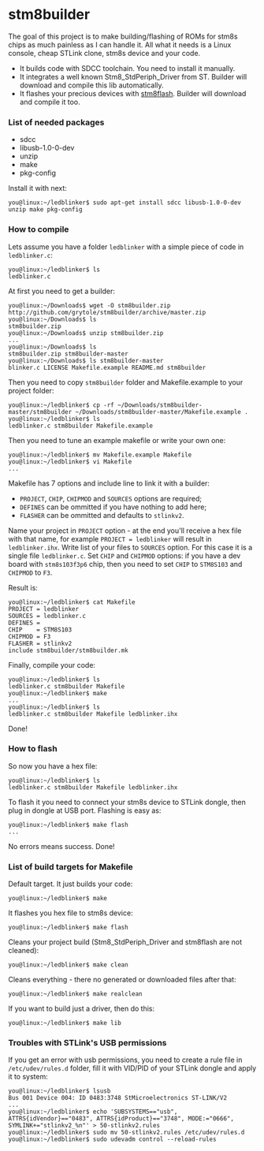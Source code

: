 # stm8builder

The goal of this project is to make building/flashing of ROMs for stm8s chips as much painless as I can handle it.
All what it needs is a Linux console, cheap STLink clone, stm8s device and your code.

- It builds code with SDCC toolchain. You need to install it manually.
- It integrates a well known Stm8_StdPeriph_Driver from ST. Builder will download and compile this lib automatically.
- It flashes your precious devices with [stm8flash](https://github.com/vdudouyt/stm8flash). Builder will download and compile it too.

### List of needed packages
- sdcc
- libusb-1.0-0-dev
- unzip
- make
- pkg-config

Install it with next:
```
you@linux:~/ledblinker$ sudo apt-get install sdcc libusb-1.0-0-dev unzip make pkg-config
```

### How to compile
Lets assume you have a folder `ledblinker` with a simple piece of code in `ledblinker.c`:
```
you@linux:~/ledblinker$ ls
ledblinker.c
```
At first you need to get a builder:
```
you@linux:~/Downloads$ wget -O stm8builder.zip http://github.com/grytole/stm8builder/archive/master.zip
you@linux:~/Downloads$ ls
stm8builder.zip
you@linux:~/Downloads$ unzip stm8builder.zip
...
you@linux:~/Downloads$ ls
stm8builder.zip stm8builder-master
you@linux:~/Downloads$ ls stm8builder-master
blinker.c LICENSE Makefile.example README.md stm8builder
```
Then you need to copy `stm8builder` folder and Makefile.example to your project folder:
```
you@linux:~/ledblinker$ cp -rf ~/Downloads/stm8builder-master/stm8builder ~/Downloads/stm8builder-master/Makefile.example .
you@linux:~/ledblinker$ ls
ledblinker.c stm8builder Makefile.example
```
Then you need to tune an example makefile or write your own one:
```
you@linux:~/ledblinker$ mv Makefile.example Makefile
you@linux:~/ledblinker$ vi Makefile
...
```
Makefile has 7 options and include line to link it with a builder:
- `PROJECT`, `CHIP`, `CHIPMOD` and `SOURCES` options are required;
- `DEFINES` can be ommitted if you have nothing to add here;
- `FLASHER` can be ommitted and defaults to `stlinkv2`.

Name your project in `PROJECT` option - at the end you'll receive a hex file with that name, for example `PROJECT = ledblinker` will result in `ledblinker.ihx`.
Write list of your files to `SOURCES` option. For this case it is a single file `ledblinker.c`.
Set `CHIP` and `CHIPMOD` options: if you have a dev board with `stm8s103f3p6` chip, then you need to set `CHIP` to `STM8S103` and `CHIPMOD` to `F3`.

Result is:
```
you@linux:~/ledblinker$ cat Makefile
PROJECT = ledblinker
SOURCES = ledblinker.c
DEFINES = 
CHIP    = STM8S103
CHIPMOD = F3
FLASHER = stlinkv2
include stm8builder/stm8builder.mk
```

Finally, compile your code:
```
you@linux:~/ledblinker$ ls
ledblinker.c stm8builder Makefile
you@linux:~/ledblinker$ make
...
you@linux:~/ledblinker$ ls
ledblinker.c stm8builder Makefile ledblinker.ihx
```
Done!

### How to flash
So now you have a hex file:
```
you@linux:~/ledblinker$ ls
ledblinker.c stm8builder Makefile ledblinker.ihx
```
To flash it you need to connect your stm8s device to STLink dongle, then plug in dongle at USB port.
Flashing is easy as:
```
you@linux:~/ledblinker$ make flash
...
```
No errors means success. Done!

### List of build targets for Makefile
Default target. It just builds your code:
```
you@linux:~/ledblinker$ make
```
It flashes you hex file to stm8s device:
```
you@linux:~/ledblinker$ make flash
```
Cleans your project build (Stm8_StdPeriph_Driver and stm8flash are not cleaned):
```
you@linux:~/ledblinker$ make clean
```
Cleans everything - there no generated or downloaded files after that:
```
you@linux:~/ledblinker$ make realclean
```
If you want to build just a driver, then do this:
```
you@linux:~/ledblinker$ make lib
```

### Troubles with STLink's USB permissions
If you get an error with usb permissions, you need to create a rule file in `/etc/udev/rules.d` folder, fill it with VID/PID of your STLink dongle and apply it to system:
```
you@linux:~/ledblinker$ lsusb
Bus 001 Device 004: ID 0483:3748 StMicroelectronics ST-LINK/V2
...
you@linux:~/ledblinker$ echo 'SUBSYSTEMS=="usb", ATTRS{idVendor}=="0483", ATTRS{idProduct}=="3748", MODE:="0666", SYMLINK+="stlinkv2_%n"' > 50-stlinkv2.rules
you@linux:~/ledblinker$ sudo mv 50-stlinkv2.rules /etc/udev/rules.d
you@linux:~/ledblinker$ sudo udevadm control --reload-rules
```
